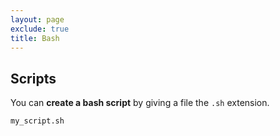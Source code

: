 ```yaml
---
layout: page
exclude: true
title: Bash
---
```


## Scripts

You can **create a bash script** by giving a file the `.sh` extension.
```
my_script.sh
```
<!--stackedit_data:
eyJoaXN0b3J5IjpbNjI5MzQ2NzEyXX0=
-->